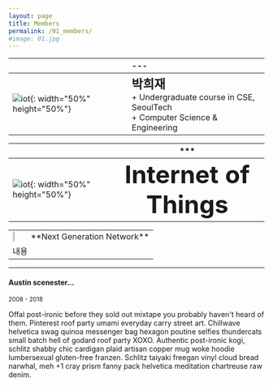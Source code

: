 ```yaml
---
layout: page
title: Members
permalink: /01_members/
#image: 01.jpg
---
```


| <img width=100/>   |  ---  |
|:---|:---|
| ![iot]({{site.baseurl}}/images/hj.jpg){: width="50%" height="50%"} | <b><span style="font-size:150%">박희재</span></b><br> + Undergraduate course in CSE, SeoulTech   <br> + Computer Science & Engineering |



| <img width=100/>   |  ***  |
|:---|:---:|
| ![iot]({{site.baseurl}}/images/hj.jpg){: width="50%" height="50%"} | <b><span style="font-size:300%">Internet of Things</span></b>  |




<table>
  <tr>
    <td><img src = https://github.com/HeeJaeMon123/HeeJaeMon123.github.io/blob/main/images/icelab_logo.png width="30%" height="30%"></td>
    <td>**Next Generation Network**</td>
  </tr>
  <tr>
    <td colspan="2">내용</td>
  </tr>
</table>






***

#### Austin scenester...
<small>2008 - 2018</small>

Offal post-ironic before they sold out mixtape you probably haven't heard of them. Pinterest roof party umami everyday carry street art. Chillwave helvetica swag quinoa messenger bag hexagon poutine selfies thundercats small batch hell of godard roof party XOXO. Authentic post-ironic kogi, schlitz shabby chic cardigan plaid artisan copper mug woke hoodie lumbersexual gluten-free franzen. Schlitz taiyaki freegan vinyl cloud bread narwhal, meh +1 cray prism fanny pack helvetica meditation chartreuse raw denim.


